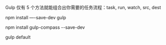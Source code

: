 Gulp 仅有 5 个方法就能组合出你需要的任务流程：task, run, watch, src, dest

npm install —-save-dev gulp

npm install gulp-compass --save-dev

gulp  default